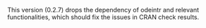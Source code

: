 
This version (0.2.7) drops the dependency of odeintr and relevant functionalities,
which should fix the issues in CRAN check results.
